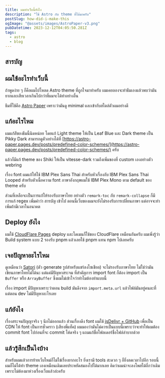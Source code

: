 ```yaml
---
title: ผมทำเว็บนี้ยังไง
description: "ใช้ Astro กับ theme ที่ได้มาครับ"
postSlug: how-did-i-make-this
ogImage: "@assets/images/AstroPaper-v3.png"
pubDatetime: 2023-12-12T04:05:50.281Z
tags:
  - astro
  - blog
---
```


## สารบัญ

## ผมใช้อะไรทำเว็บนี้

ถ้าพูดง่าย ๆ ก็คือผมไปโหลด Astro theme ที่ถูกใจมาทำครับ ผมเคยลองจะทำธีมเองแล้วพบว่ามันยากและเสียเวลาเกินไปกว่าที่ผมจะได้ทำอย่างอื่น

ธีมที่ใช้คือ [Astro Paper](https://github.com/satnaing/astro-paper) เพราะว่ามันดู
minimal และเข้ากับสไตล์ตัวผมอย่างดี

## แก้อะไรไหม

ผมแก้สีของธีมนี้นิดหน่อย โดยแก้ Light theme ให้เป็น Leaf Blue และ Dark theme เป็น Pikky Dark
สามารถดูตัวอย่างได้ที่ [https://astro-paper.pages.dev/posts/predefined-color-schemes/](https://astro-paper.pages.dev/posts/predefined-color-schemes/) ครับ

แล้วก็มีแก้ theme ของ Shiki ให้เป็น vitesse-dark รวมถึงเพิ่มของที่ custom เองอย่างตัว webring

เรื่อง font ผมแก้ให้ใช้ IBM Plex Sans Thai สำหรับหัวเรื่องกับ IBM Plex Sans Thai Looped สำหรับตัวเนื้อความ font ภาษาอังกฤษผมใช้ IBM Plex Mono ตาม default ของ theme ครับ

ส่วนที่เหลือจะเป็นการแก้ให้รองรับภาษาไทย อย่างตัว `remark-toc` กับ `remark-collapse` ก็มีการแก้ regex เพิ่มคำว่า สารบัญ เข้าไป ตอนนี้เว็บของผมจะยังไม่รองรับการเปลี่ยนภาษา แต่อาจจะทำเพิ่มถ้ามีเวลาในอนาคต

## Deploy ยังไง

ผมใช้ [CloudFlare Pages](https://pages.dev) deploy และโดเมนก็ใช้ของ CloudFlare เหมือนกันครับ
ผมเพิ่งรู้ว่า Build system แบบ 2 รองรับ pnpm แล้วเลยใช้ pnpm แทน npm ไปเลยครับ

## เจอปัญหาอะไรไหม

ดูเหมือนว่า [Satori](https://github.com/vercel/satori) (ตัว generate รูปสำหรับแชร์ลงโซเชียล) จะไม่รองรับภาษาไทย ไม่ใช่ว่ามันเขียนภาษาไทยไม่ได้นะ แต่แค่มีปัญหาสระจม ที่สำคัญการ import font ก็ต้อง import เป็น `Buffer` หรือ `ArrayBuffer` ซึ่งผมไม่เข้าใจว่าทำไมต้องทำแบบนี้

เรื่อง import มีปัญหาเพราะว่าตอน build มันดึงจาก `import.meta.url` แล้วไฟล์มันอยู่คนละที่ แต่ตอน dev ไม่มีปัญหาอะไรเลย

## แก้ยังไง

เรื่องสระจนปัญญาจริง ๆ นึกไม่ออกแล้ว ส่วนเรื่องดึง font ผมใช้ [jsDelivr + GitHub](https://www.jsdelivr.com/?docs=gh) เพื่อเป็น CDN
ให้ font เป็นการชั่วคราว (เสียงพี่แท็ค) ผมมองว่ามันไม่ควรเป็นแบบนี้เพราะว่าจะทำให้ผมต้อง commit font ไปก่อนที่จะ commit โค้ดจริง ๆ แถมแก้ชื่อโฟลเดอร์ชื่อไฟล์ลำบากด้วย

## แล้วรู้สึกเป็นไงบ้าง

สำหรับผมแล้วการย้ายเว็บใหม่ก็ไม่ใช่เรื่องยากอะไร ยิ่งเรามี tools สะดวก ๆ ก็ยิ่งลดเวลาไปอีก รอบนี้ผมก็ไม่ได้ทำ theme เองเหมือนเดิมเลยประหยัดสมองไปได้มากเลย คิดว่าผมน่าจะลงโพสได้ถี่กว่าเดิมเพราะไม่ต้องมาห่วงเรื่องเว็บแล้วล่ะครับ
